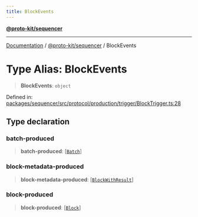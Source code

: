```yaml
---
title: BlockEvents
---
```


[**@proto-kit/sequencer**](../README.md)

***

[Documentation](../../../README.md) / [@proto-kit/sequencer](../README.md) / BlockEvents

# Type Alias: BlockEvents

> **BlockEvents**: `object`

Defined in: [packages/sequencer/src/protocol/production/trigger/BlockTrigger.ts:28](https://github.com/proto-kit/framework/blob/b953c754e500c62f01fbbd6d09adfb2f5577269d/packages/sequencer/src/protocol/production/trigger/BlockTrigger.ts#L28)

## Type declaration

### batch-produced

> **batch-produced**: \[[`Batch`](../interfaces/Batch.md)\]

### block-metadata-produced

> **block-metadata-produced**: \[[`BlockWithResult`](../interfaces/BlockWithResult.md)\]

### block-produced

> **block-produced**: \[[`Block`](../interfaces/Block.md)\]

